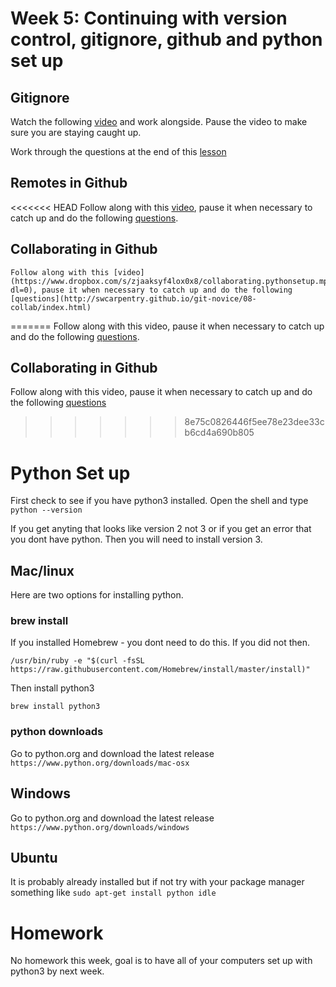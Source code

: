 # Week 5:  Continuing with version control, gitignore, github and python set up

## Gitignore

Watch the following [video](https://www.dropbox.com/s/6v021kc0f1yjuue/gitignore.mp4?dl=0) and work alongside. Pause the video to make sure you are staying caught up.

Work through the questions at the end of this [lesson](http://swcarpentry.github.io/git-novice/06-ignore/index.html)
 
## Remotes in Github
<<<<<<< HEAD
	Follow along with this [video](https://www.dropbox.com/s/lcsrh0kp6w0wjl9/remotes_in_github.mp4?dl=0), pause it when necessary to catch up and do the following [questions](http://swcarpentry.github.io/git-novice/07-github/index.html).

## Collaborating in Github
	Follow along with this [video](https://www.dropbox.com/s/zjaaksyf4lox0x8/collaborating.pythonsetup.mp4?dl=0), pause it when necessary to catch up and do the following [questions](http://swcarpentry.github.io/git-novice/08-collab/index.html)
=======
Follow along with this video, pause it when necessary to catch up and do the following [questions](http://swcarpentry.github.io/git-novice/07-github/index.html).

## Collaborating in Github

Follow along with this video, pause it when necessary to catch up and do the following [questions](http://swcarpentry.github.io/git-novice/08-collab/index.html)
>>>>>>> 8e75c0826446f5ee78e23dee33cb6cd4a690b805


# Python Set up

First check to see if you have python3 installed.  Open the shell and type
``` python --version ```

If you get anyting that looks like version 2 not 3 or if you get an error that you dont have python. Then you will need to install version 3.


## Mac/linux
Here are two options for installing python. 

### brew install
If you installed Homebrew - you dont need to do this. If you did not then. 

```/usr/bin/ruby -e "$(curl -fsSL https://raw.githubusercontent.com/Homebrew/install/master/install)"```

Then install python3 

```brew install python3```

### python downloads 
Go to python.org and download the latest release
```https://www.python.org/downloads/mac-osx```


## Windows

Go to python.org and download the latest release
```https://www.python.org/downloads/windows```


## Ubuntu
It is probably already installed but if not try with your package manager something like
```sudo apt-get install python idle```
	

# Homework 
No homework this week, goal is to have all of your computers set up with python3 by next week.  
 
